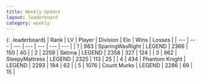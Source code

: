 ```yaml
---
title: Weekly Update
layout: leaderboard
category: weekly
---
```


{: .leaderboard}
| Rank | LV | Player | Division | Elo | Wins | Losses |
| --- | --- | --- | --- | --- | --- | --- |
| <span data-change="1">1</span> | 983 | <span title="ID: 402846">SparingWasRight</span> | LEGEND | <span data-change="55">2366</span> | <span data-change="32">150</span> | <span data-change="6">40</span> |
| <span data-change="1">2</span> | 2259 | <span title="ID: 353063">Sktima</span> | LEGEND | <span data-change="70">2358</span> | <span data-change="78">327</span> | <span data-change="26">124</span> |
| <span data-change="-2">3</span> | 862 | <span title="ID: 153129">SleepyMattress</span> | LEGEND | <span data-change="9">2325</span> | <span data-change="29">113</span> | <span data-change="8">25</span> |
| <span data-change="1">4</span> | 434 | <span title="ID: 742939">Phantom Knight</span> | LEGEND | <span data-change="18">2293</span> | <span data-change="112">194</span> | <span data-change="41">62</span> |
| <span data-change="5">5</span> | 1076 | <span title="ID: 498323">Count Murko</span> | LEGEND | <span data-change="41">2286</span> | <span data-change="10">69</span> | <span data-change="2">15</span> |